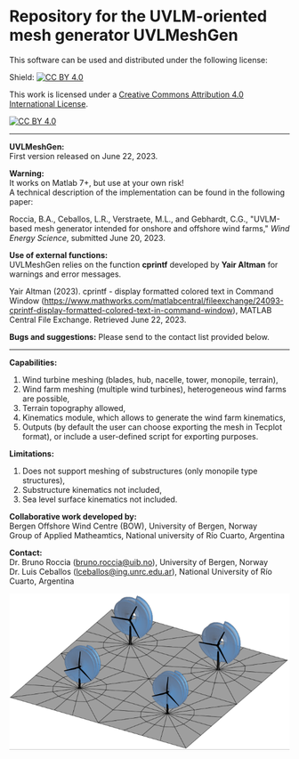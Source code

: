 # Repository for the UVLM-oriented mesh generator UVLMeshGen

This software can be used and distributed under the following license:

Shield: [![CC BY 4.0][cc-by-shield]][cc-by]

This work is licensed under a
[Creative Commons Attribution 4.0 International License][cc-by].

[![CC BY 4.0][cc-by-image]][cc-by]

[cc-by]: http://creativecommons.org/licenses/by/4.0/
[cc-by-image]: https://i.creativecommons.org/l/by/4.0/88x31.png
[cc-by-shield]: https://img.shields.io/badge/License-CC%20BY%204.0-lightgrey.svg

----------------------------------------------------------------------------------------------------
**UVLMeshGen:** <br />
First version released on June 22, 2023.

**Warning:** <br />
It works on Matlab 7+, but use at your own risk! <br />
A technical description of the implementation can be found in the following paper:

Roccia, B.A., Ceballos, L.R., Verstraete, M.L., and Gebhardt, C.G., "UVLM-based mesh generator intended for onshore and offshore wind farms," _Wind Energy Science_, submitted June 20, 2023. 

**Use of external functions:** <br />
UVLMeshGen relies on the function **cprintf** developed by **Yair Altman** for warnings and error messages. 

Yair Altman (2023). cprintf - display formatted colored text in Command Window (https://www.mathworks.com/matlabcentral/fileexchange/24093-cprintf-display-formatted-colored-text-in-command-window), MATLAB Central File Exchange. Retrieved June 22, 2023.

**Bugs and suggestions:**
Please send to the contact list provided below.

----------------------------------------------------------------------------------------------------

**Capabilities:** <br />
1) Wind turbine meshing (blades, hub, nacelle, tower, monopile, terrain), <br />
2) Wind farm meshing (multiple wind turbines), heterogeneous wind farms are possible, <br />
3) Terrain topography allowed, <br />
4) Kinematics module, which allows to generate the wind farm kinematics, <br />
5) Outputs (by default the user can choose exporting the mesh in Tecplot format), or include a user-defined script for exporting purposes.

**Limitations:** <br />
1) Does not support meshing of substructures (only monopile type structures), <br />
2) Substructure kinematics not included, <br />
3) Sea level surface kinematics not included.

**Collaborative work developed by:** <br />
Bergen Offshore Wind Centre (BOW), University of Bergen, Norway <br />
Group of Applied Matheamtics, National university of Río Cuarto, Argentina <br />

**Contact:** <br />
Dr. Bruno Roccia (bruno.roccia@uib.no), University of Bergen, Norway <br />
Dr. Luis Ceballos (lceballos@ing.unrc.edu.ar), National University of Río Cuarto, Argentina

![Onshore wind Farm](Onshore_farm_Aero.png)

